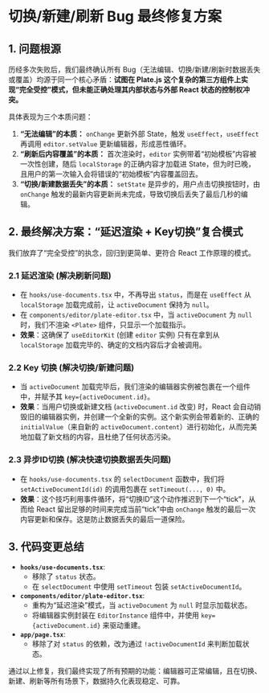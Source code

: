# 切换/新建/刷新 Bug 最终修复方案

## 1. 问题根源

历经多次失败后，我们最终确认所有 Bug（无法编辑、切换/新建/刷新时数据丢失或覆盖）均源于同一个核心矛盾：**试图在 Plate.js 这个复杂的第三方组件上实现“完全受控”模式，但未能正确处理其内部状态与外部 React 状态的控制权冲突。**

具体表现为三个本质问题：
1.  **“无法编辑”的本质：** `onChange` 更新外部 State，触发 `useEffect`，`useEffect` 再调用 `editor.setValue` 更新编辑器，形成恶性循环。
2.  **“刷新后内容覆盖”的本质：** 首次渲染时，`editor` 实例带着“初始模板”内容被一次性创建，随后 `localStorage` 的正确内容才加载进 State，但为时已晚，且用户的第一次输入会将错误的“初始模板”内容覆盖回去。
3.  **“切换/新建数据丢失”的本质：** `setState` 是异步的，用户点击切换按钮时，由 `onChange` 触发的最新内容更新尚未完成，导致切换后丢失了最后几秒的编辑。

## 2. 最终解决方案：“延迟渲染 + Key切换”复合模式

我们放弃了“完全受控”的执念，回归到更简单、更符合 React 工作原理的模式。

### 2.1 延迟渲染 (解决刷新问题)

-   在 `hooks/use-documents.tsx` 中，不再导出 `status`，而是在 `useEffect` 从 `localStorage` 加载完成前，让 `activeDocument` 保持为 `null`。
-   在 `components/editor/plate-editor.tsx` 中，当 `activeDocument` 为 `null` 时，我们不渲染 `<Plate>` 组件，只显示一个加载指示。
-   **效果**：这确保了 `useEditorKit` (创建 `editor` 实例) 只有在拿到从 `localStorage` 加载完毕的、确定的文档内容后才会被调用。

### 2.2 Key 切换 (解决切换/新建问题)

-   当 `activeDocument` 加载完毕后，我们渲染的编辑器实例被包裹在一个组件中，并赋予其 `key={activeDocument.id}`。
-   **效果**：当用户切换或新建文档 (`activeDocument.id` 改变) 时，React 会自动销毁旧的编辑器实例，并创建一个全新的实例。这个新实例会带着新的、正确的 `initialValue`（来自新的 `activeDocument.content`）进行初始化，从而完美地加载了新文档的内容，且杜绝了任何状态污染。

### 2.3 异步ID切换 (解决快速切换数据丢失问题)

-   在 `hooks/use-documents.tsx` 的 `selectDocument` 函数中，我们将 `setActiveDocumentId(id)` 的调用包裹在 `setTimeout(..., 0)` 中。
-   **效果**：这个技巧利用事件循环，将“切换ID”这个动作推迟到下一个“tick”，从而给 React 留出足够的时间来完成当前“tick”中由 `onChange` 触发的最后一次内容更新和保存。这是防止数据丢失的最后一道保险。

## 3. 代码变更总结

-   **`hooks/use-documents.tsx`**:
    -   移除了 `status` 状态。
    -   在 `selectDocument` 中使用 `setTimeout` 包装 `setActiveDocumentId`。
-   **`components/editor/plate-editor.tsx`**:
    -   重构为“延迟渲染”模式，当 `activeDocument` 为 `null` 时显示加载状态。
    -   将编辑器实例封装在 `EditorInstance` 组件中，并使用 `key={activeDocument.id}` 来驱动重建。
-   **`app/page.tsx`**:
    -   移除了对 `status` 的依赖，改为通过 `!activeDocumentId` 来判断加载状态。

通过以上修复，我们最终实现了所有预期的功能：编辑器可正常编辑，且在切换、新建、刷新等所有场景下，数据持久化表现稳定、可靠。